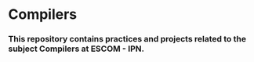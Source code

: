 # Compilers

### This repository contains practices and projects related to the subject Compilers at ESCOM - IPN.
